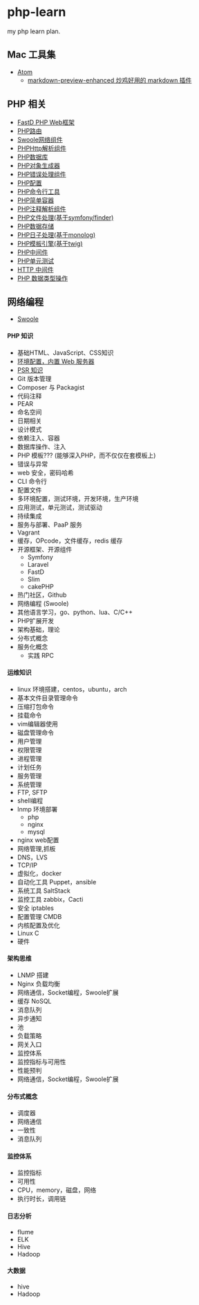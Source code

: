 # php-learn
my php learn plan.

## Mac 工具集

* [Atom](https://atom.io/)
    * [markdown-preview-enhanced 炒鸡好用的 markdown 插件](https://shd101wyy.github.io/markdown-preview-enhanced/#/zh-cn/)

## PHP 相关

* [FastD PHP Web框架](https://github.com/JanHuang/fastD)
* [PHP路由](https://github.com/JanHuang/routing)
* [Swoole网络组件](https://github.com/JanHuang/swoole)
* [PHPHttp解析组件](https://github.com/JanHuang/http)
* [PHP数据库](https://github.com/JanHuang/database)
* [PHP对象生成器](https://github.com/JanHuang/database)
* [PHP错误处理组件](https://github.com/JanHuang/debug)
* [PHP配置](https://github.com/JanHuang/config)
* [PHP命令行工具](https://github.com/JanHuang/console)
* [PHP简单容器](https://github.com/JanHuang/container)
* [PHP注释解析组件](https://github.com/JanHuang/annotation)
* [PHP文件处理(基于symfony/finder)](https://github.com/JanHuang/finder)
* [PHP数据存储](https://github.com/JanHuang/storage)
* [PHP日子处理(基于monolog)](https://github.com/JanHuang/logger)
* [PHP模板引擎(基于twig)](https://github.com/JanHuang/template)
* [PHP中间件](https://github.com/JanHuang/middleware)
* [PHP单元测试](https://github.com/JanHuang/testing)
* [HTTP 中间件](https://github.com/JanHuang/middleware)
* [PHP 数据类型操作](https://github.com/JanHuang/utils)

## 网络编程

* [Swoole](https://github.com/JanHuang/swoole)

#### PHP 知识

* 基础HTML、JavaScript、CSS知识
* [环境配置，内置 Web 服务器](http://php.net/manual/zh/features.commandline.webserver.php)
* [PSR 知识]()
* Git 版本管理
* Composer 与 Packagist
* 代码注释
* PEAR
* 命名空间
* 日期相关
* 设计模式
* 依赖注入、容器
* 数据库操作、注入
* PHP 模板??? (能够深入PHP，而不仅仅在套模板上)
* 错误与异常
* web 安全，密码哈希
* CLI 命令行
* 配置文件
* 多环境配置，测试环境，开发环境，生产环境
* 应用测试，单元测试，测试驱动
* 持续集成
* 服务与部署、PaaP 服务
* Vagrant
* 缓存，OPcode，文件缓存，redis 缓存
* 开源框架、开源组件
    *  Symfony
    *  Laravel
    *  FastD
    *  Slim
    *  cakePHP
* 热门社区，Github
* 网络编程 (Swoole)
* 其他语言学习，go、python、lua、C/C++
* PHP扩展开发
* 架构基础，理论
* 分布式概念
* 服务化概念
    * 实践 RPC

#### 运维知识

* linux 环境搭建，centos，ubuntu，arch
* 基本文件目录管理命令
* 压缩打包命令
* 挂载命令
* vim编辑器使用
* 磁盘管理命令
* 用户管理
* 权限管理
* 进程管理
* 计划任务
* 服务管理
* 系统管理
* FTP, SFTP
* shell编程
* lnmp 环境部署
    * php
    * nginx
    * mysql
* nginx web配置
* 网络管理,抓板
* DNS，LVS
* TCP/IP
* 虚拟化，docker
* 自动化工具 Puppet，ansible
* 系统工具 SaltStack
* 监控工具 zabbix，Cacti
* 安全 iptables
* 配置管理 CMDB
* 内核配置及优化
* Linux C
* 硬件


#### 架构思维

* LNMP 搭建
* Nginx 负载均衡
* 网络通信，Socket编程，Swoole扩展
* 缓存 NoSQL
* 消息队列
* 异步通知
* 池
* 负载策略
* 网关入口
* 监控体系
* 监控指标与可用性
* 性能预判
* 网络通信，Socket编程，Swoole扩展

#### 分布式概念

* 调度器
* 网络通信
* 一致性
* 消息队列

#### 监控体系

* 监控指标
* 可用性
* CPU，memory，磁盘，网络
* 执行时长，调用链

#### 日志分析

* flume
* ELK
* Hive
* Hadoop

#### 大数据

* hive
* Hadoop
